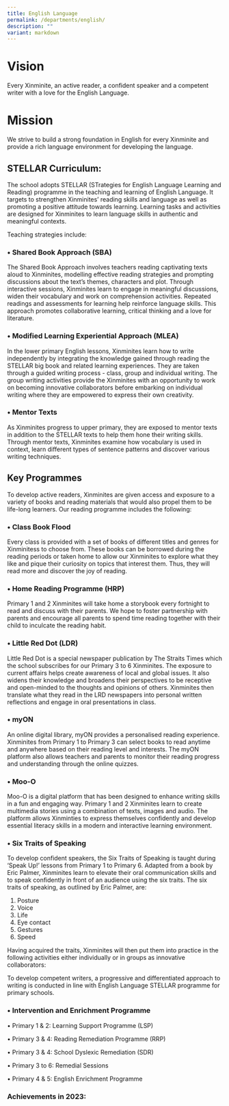 ```yaml
---
title: English Language
permalink: /departments/english/
description: ""
variant: markdown
---
```

# Vision
Every Xinminite, an active reader, a confident speaker and a competent writer with a love for the English Language.

# Mission
We strive to build a strong foundation in English for every Xinminite and provide a rich language environment for developing the language.

## STELLAR Curriculum:
The school adopts STELLAR (STrategies for English Language Learning and Reading) programme in the teaching and learning of English Language.  It targets to strengthen Xinminites’ reading skills and language as well as promoting a positive attitude towards learning.  Learning tasks and activities are designed for Xinminites to learn language skills in authentic and meaningful contexts. 

Teaching strategies include:
### •	Shared Book Approach (SBA)
The Shared Book Approach involves teachers reading captivating texts aloud to Xinminites, modelling effective reading strategies and prompting discussions about the text’s themes, characters and plot.  Through interactive sessions, Xinminites learn to engage in meaningful discussions, widen their vocabulary and work on comprehension activities. Repeated readings and assessments for learning help reinforce language skills.  This approach promotes collaborative learning, critical thinking and a love for literature. 

### •	Modified Learning Experiential Approach (MLEA)
In the lower primary English lessons, Xinminites learn how to write independently by integrating the knowledge gained through reading the STELLAR big book and related learning experiences. They are taken through a guided writing process - class, group and individual writing. The group writing activities provide the Xinminites with an opportunity to work on becoming innovative collaborators before embarking on individual writing where they are empowered to express their own creativity.

### • Mentor Texts
As Xinminites progress to upper primary, they are exposed to mentor texts in addition to the STELLAR texts to help them hone their writing skills. Through mentor texts, Xinminites examine how vocabulary is used in context, learn different types of sentence patterns and discover various writing techniques.

## Key Programmes 
To develop active readers, Xinminites are given access and exposure to a variety of books and reading materials that would also propel them to be life-long learners. Our reading programme includes the following:

### • Class Book Flood
Every class is provided with a set of books of different titles and genres for Xinminitess to choose from. These books can be borrowed during the reading periods or taken home to allow our Xinminites to explore what they like and pique their curiosity on topics that interest them. Thus, they will read more and discover the joy of reading.

### • Home Reading Programme (HRP)

Primary 1 and 2 Xinminites will take home a storybook every fortnight to read and discuss with their parents. We hope to foster partnership with parents and encourage all parents to spend time reading together with their child to inculcate the reading habit.

### • Little Red Dot (LDR)

Little Red Dot is a special newspaper publication by The Straits Times which the school subscribes for our Primary 3 to 6 Xinminites. The exposure to current affairs helps create awareness of local and global issues. It also widens their knowledge and broadens their perspectives to be receptive and open-minded to the thoughts and opinions of others. Xinminites then translate what they read in the LRD newspapers into personal written reflections and engage in oral presentations in class.

### • myON

An online digital library, myON provides a personalised reading experience. Xinminites from Primary 1 to Primary 3 can select books to read anytime and anywhere based on their reading level and interests. The myON platform also allows teachers and parents to monitor their reading progress and understanding through the online quizzes.

### • Moo-O

Moo-O is a digital platform that has been designed to enhance writing skills in a fun and engaging way.  Primary 1 and 2 Xinminites learn to create multimedia stories using a combination of texts, images and audio.  The platform allows Xinminties to express themselves confidently and develop essential literacy skills in a modern and interactive learning environment.

### • Six Traits of Speaking

To develop confident speakers, the Six Traits of Speaking is taught during ‘Speak Up!’ lessons from Primary 1 to Primary 6. Adapted from a book by Eric Palmer, Xinminites learn to elevate their oral communication skills and to speak confidently in front of an audience using the six traits. 
The six traits of speaking, as outlined by Eric Palmer, are:

1.	Posture
2.	Voice
3.	Life
4.	Eye contact
5.	Gestures
6.	Speed

Having acquired the traits, Xinminites will then put them into practice in the following activities either individually or in groups as innovative collaborators:


To develop competent writers, a progressive and differentiated approach to writing is conducted in line with English Language STELLAR programme for primary schools.

### • Intervention and Enrichment Programme

•	Primary 1 & 2: Learning Support Programme (LSP)

•	Primary 3 & 4: Reading Remediation Programme (RRP)

•	Primary 3 & 4: School Dyslexic Remediation (SDR)

•	Primary 3 to 6: Remedial Sessions

•	Primary 4 & 5: English Enrichment Programme

### Achievements in 2023: